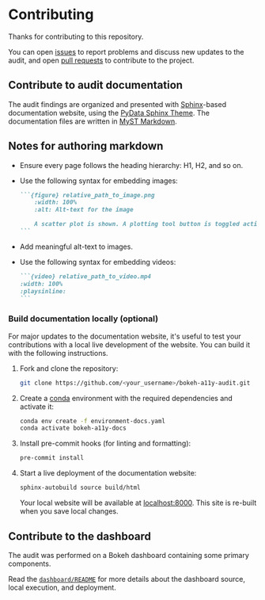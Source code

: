 # Contributing

Thanks for contributing to this repository.

You can open [issues](https://docs.github.com/en/issues/tracking-your-work-with-issues/using-issues/creating-an-issue) to report problems and discuss new updates to the audit, and open [pull requests](https://docs.github.com/en/pull-requests/collaborating-with-pull-requests/proposing-changes-to-your-work-with-pull-requests/about-pull-requests) to contribute to the project.

## Contribute to audit documentation

The audit findings are organized and presented with [Sphinx](https://www.sphinx-doc.org/en/master/)-based documentation website, using the [PyData Sphinx Theme](https://pydata-sphinx-theme.readthedocs.io/en/stable/). The documentation files are written in [MyST Markdown](https://mystmd.org/guide/quickstart-myst-markdown).

## Notes for authoring markdown

- Ensure every page follows the heading hierarchy: H1, H2, and so on.
- Use the following syntax for embedding images:

  ````md
  ```{figure} relative_path_to_image.png
      :width: 100%
      :alt: Alt-text for the image

      A scatter plot is shown. A plotting tool button is toggled active on the right. The contrast checking score is shown on the bottom left corner (fails).
  ```
  ````

- Add meaningful alt-text to images.
- Use the following syntax for embedding videos:

  ````md
  ```{video} relative_path_to_video.mp4
  :width: 100%
  :playsinline:
  ```
  ````

### Build documentation locally (optional)

For major updates to the documentation website, it's useful to test your contributions with a local live development of the website. You can build it with the following instructions.

1. Fork and clone the repository:

   ```sh
   git clone https://github.com/<your_username>/bokeh-a11y-audit.git
   ```

2. Create a [conda](https://docs.conda.io/projects/conda/en/stable/#) environment with the required dependencies and activate it:

   ```sh
   conda env create -f environment-docs.yaml
   conda activate bokeh-a11y-docs
   ```

3. Install pre-commit hooks (for linting and formatting):

   ```sh
   pre-commit install
   ```

4. Start a live deployment of the documentation website:

   ```sh
   sphinx-autobuild source build/html
   ```

   Your local website will be available at [localhost:8000](http://127.0.0.1:8000).
   This site is re-built when you save local changes.

## Contribute to the dashboard

The audit was performed on a Bokeh dashboard containing some primary components.

Read the [`dashboard/README`](dashboard/README.md) for more details about the dashboard source, local execution, and deployment.

